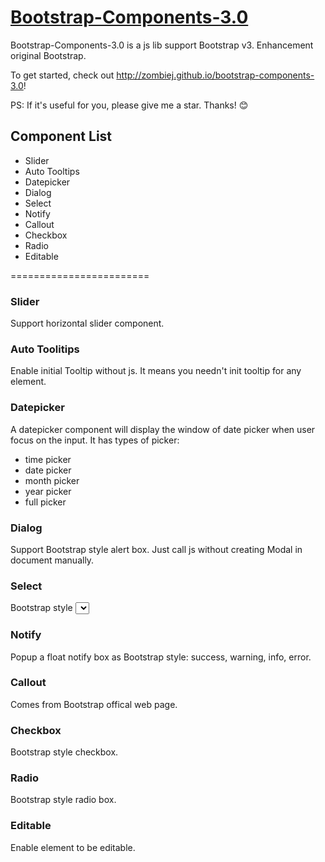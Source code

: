 # [Bootstrap-Components-3.0](http://zombiej.github.io/bootstrap-components-3.0)

Bootstrap-Components-3.0 is a js lib support Bootstrap v3. Enhancement original Bootstrap.

To get started, check out http://zombiej.github.io/bootstrap-components-3.0!

PS: If it's useful for you, please give me a star. Thanks! :blush:

## Component List
* Slider
* Auto Tooltips
* Datepicker
* Dialog
* Select
* Notify
* Callout
* Checkbox
* Radio
* Editable

========================

### Slider
Support horizontal slider component.

### Auto Toolitips
Enable initial Tooltip without js. It means you needn't init tooltip for any element.

### Datepicker
A datepicker component will display the window of date picker when user focus on the input. It has types of picker:
* time picker
* date picker
* month picker
* year picker
* full picker

### Dialog
Support Bootstrap style alert box. Just call js without creating Modal in document manually.

### Select
Bootstrap style <select>. Support item with img.

### Notify
Popup a float notify box as Bootstrap style: success, warning, info, error.

### Callout
Comes from Bootstrap offical web page.

### Checkbox
Bootstrap style checkbox.

### Radio
Bootstrap style radio box.

### Editable
Enable element to be editable.
